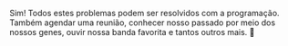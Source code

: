 Sim! Todos estes problemas podem ser resolvidos com a programação. Também agendar uma reunião, conhecer nosso passado por meio dos nossos genes, ouvir nossa banda favorita e tantos outros mais. :exploding_head:
